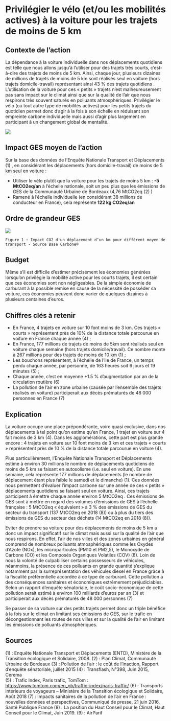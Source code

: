 # Privilégier le vélo (et/ou les mobilités actives) à la voiture pour les trajets de moins de 5 km

## Contexte de l’action

La dépendance à la voiture individuelle dans nos déplacements quotidiens est telle que nous allons jusqu’à l’utiliser pour des trajets très courts, c’est-à-dire des trajets de moins de 5 km. Ainsi, chaque jour, plusieurs dizaines de millions de trajets de moins de 5 km sont réalisés seul en voiture (hors trajets domicile-travail) représentant ainsi 43 % des trajets quotidiens . L’utilisation de la voiture pour ces « petits » trajets n’est malheureusement pas sans impact sur le climat ainsi que sur la qualité de l’air que nous respirons très souvent saturés en polluants atmosphériques. Privilégier le vélo (ou tout autre type de mobilités actives) pour les petits trajets du quotidien permet donc d’agir à la fois à son échelle en réduisant son empreinte carbone individuelle mais aussi d’agir plus largement en participant à un changement global de mentalité.

![](https://ecolab-data.netlify.app/images/Chiffres-cles_privilegier_velo_a_voiture_5km_v2.png)

## Impact GES moyen de l’action

Sur la base des données de l’Enquête Nationale Transport et Déplacements (1) , en considérant les déplacements (hors domicile-travail) de moins de 5 km seul en voiture :

- Utiliser le vélo plutôt que la voiture pour les trajets de moins 5 km : **-5 MtCO2eq/an** à l’échelle nationale, soit un peu plus que les émissions de GES de la Communauté Urbaine de Bordeaux (4,76 MtCO2eq (2) )
- Ramené à l’échelle individuelle (en considérant 38 millions de conducteur en France), cela représente **122 kg CO2eq/an**

## Ordre de grandeur GES

![](https://www.associationbilancarbone.fr/wp-content/uploads/2020/12/velo-voiture-5km-fig1.jpg)

`Figure 1 : Impact CO2 d'un déplacement d’un km pour différent moyen de transport - Source Base Carbone®`

## Budget

Même s’il est difficile d’estimer précisément les économies générées lorsqu’on privilégie la mobilité active pour les courts trajets, il est certain que ces économies sont non négligeables. De la simple économie de carburant à la possible remise en cause de la nécessité de posséder sa voiture, ces économies peuvent donc varier de quelques dizaines à plusieurs centaines d’euros.

## Chiffres clés à retenir

- En France, 4 trajets en voiture sur 10 font moins de 3 km. Ces trajets « courts » représentent près de 10% de la distance totale parcourue en voiture en France chaque année (4) ;
- En France, 177 millions de trajets de moins de 5km sont réalisés seul en voiture chaque semaine (hors trajets domicile/travail). Ce nombre monte à 267 millions pour des trajets de moins de 10 km (1) ;
- Les bouchons représentent, à l’échelle de l’Ile de France, un temps perdu chaque année, par personne, de 163 heures soit 6 jours et 19 minutes (5) ;
- Chaque année, c’est en moyenne +1.5 % d’augmentation par an de la circulation routière (6)
- La pollution de l’air en zone urbaine (causée par l’ensemble des trajets réalisés en voiture) participerait aux décès prématurés de 48 000 personnes en France (7)

## Explication

La voiture occupe une place prépondérante, voire quasi exclusive, dans nos déplacements à tel point qu’on estime qu’en France, 1 trajet en voiture sur 4 fait moins de 3 km (4). Dans les agglomérations, cette part est plus grande encore : 4 trajets en voiture sur 10 font moins de 3 km et ces trajets « courts » représentent près de 10 % de la distance totale parcourue en voiture (4).

Plus particulièrement, l’Enquête Nationale Transport et Déplacements estime à environ 30 millions le nombre de déplacements quotidiens de moins de 5 km se faisant en autosolisme (i.e. seul en voiture). En une semaine, cela représente 177 millions de déplacements (le nombre de déplacement étant plus faible le samedi et le dimanche) (1). Ces données nous permettent d’évaluer l’impact carbone sur une année de ces « petits » déplacements quotidiens se faisant seul en voiture. Ainsi, ces trajets participent à émettre chaque année environ 5 MtCO2eq . Ces émissions de GES sont à mettre en regard des volumes d’émissions de GES à l’échelle française : 5 MtCO2eq « équivalent » à 3 % des émissions de GES du secteur du transport (137 MtCO2eq en 2018 (8)) ou à plus du tiers des émissions de GES du secteur des déchets (14 MtCO2eq en 2018 (8)).

Eviter de prendre sa voiture pour des déplacements de moins de 5 km a donc un impact significatif sur le climat mais aussi sur la qualité de l’air que nous respirons. En effet, l’air de nos villes et des zones urbaines en général comprend de nombreux polluants atmosphériques comme les Oxydes d’Azote (NOx), les microparticules (PM10 et PM2,5), le Monoxyde de Carbone (CO) et les Composés Organiques Volatiles (COV) (8). Loin de nous la volonté de culpabiliser certains possesseurs de véhicules, néanmoins, la présence de ces polluants en grande quantité s’explique notamment par la surreprésentation des véhicules diesel en France grâce à la fiscalité préférentielle accordée à ce type de carburant. Cette pollution a des conséquences sanitaires et économiques extrêmement préjudiciables. Selon un rapport d’enquête sénatoriale, le coût socio-économique de cette pollution serait estimé à environ 100 milliards d’euros par an (3) et participerait aux décès prématurés de 48 000 personnes (7)

Se passer de sa voiture sur des petits trajets permet donc un triple bénéfice à la fois sur le climat en limitant ses émissions de GES, sur le trafic en décongestionnant les routes de nos villes et sur la qualité de l’air en limitant les émissions de polluants atmosphériques.

## Sources

(1) : Enquête Nationale Transport et Déplacements (ENTD), Ministère de la Transition écologique et Solidaire, 2008.
(2) : Plan Climat, Communauté Urbaine de Bordeaux
(3) : Pollution de l’air : le coût de l’inaction, Rapport d’enquête sénatoriale, juillet 2015
(4) : Transflash, N°398, Juin 2015, Cerema  
(5) : Trafic Index, Paris trafic, TomTom : https://www.tomtom.com/en_gb/traffic-index/paris-traffic/
(6) : Transports intérieurs de voyageurs – Ministère de la Transition écologique et Solidaire, Août 2018
(7) : Impacts sanitaires de la pollution de l’air en France : nouvelles données et perspectives, Communiqué de presse, 21 juin 2016, Santé Publique France
(8) : La position du Haut Conseil pour le Climat, Haut Conseil pour le Climat, Juin 2019.
(9) : AirParif
